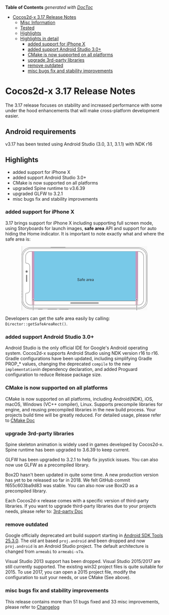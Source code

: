 <!-- START doctoc generated TOC please keep comment here to allow auto update -->
<!-- DON'T EDIT THIS SECTION, INSTEAD RE-RUN doctoc TO UPDATE -->
**Table of Contents**  *generated with [DocToc](https://github.com/thlorenz/doctoc)*

- [Cocos2d-x 3.17 Release Notes](#cocos2d-x-317-release-notes)
  - [Misc Information](#misc-information)
  - [Tested](#tested)
  - [Highlights](#highlights)
  - [Highlights in detail](#highlights-in-detail)
    - [added support for iPhone X](#added-support-for-iphone-x)
    - [added support Android Studio 3.0+](#added-support-android-studio-30)
    - [CMake is now supported on all platforms](#cmake-is-now-supported-on-all-platforms)
    - [upgrade 3rd-party libraries](#upgrade-3rd-party-libraries)
    - [remove outdated](#remove-outdated)
    - [misc bugs fix and stability improvements](#misc-bugs-fix-and-stability-improvements)

<!-- END doctoc generated TOC please keep comment here to allow auto update -->

# Cocos2d-x 3.17 Release Notes #
The 3.17 release focuses on stability and increased performance with some under the hood enhancements that will make cross-platform development easier.

## Android requirements

v3.17 has been tested using Android Studio (3.0, 3.1, 3.1.1) with NDK r16

## Highlights

- added support for iPhone X
- added support Android Studio 3.0+ 
- CMake is now supported on all platforms
- upgraded Spine runtime to v3.6.39 
- upgraded GLFW to 3.2.1
- misc bugs fix and stability improvements

### added support for iPhone X

3.17 brings support for iPhone X including supporting full screen mode, using Storyboards for launch images, __safe area__ API and support for auto hiding the Home indicator. It is important to note exactly what and where the safe area is: 

<p align="center">
  <img width="400" src="https://raw.githubusercontent.com/cocos2d/cocos2d-x-docs/master/en/installation/iOS-img/iPhoneXSafeArea.png">
</p>

Developers can get the safe area easily by calling: `Director::getSafeAreaRect()`.

### added support Android Studio 3.0+ 

Android Studio is the only official IDE for Google's Android operating system.
Cocos2d-x supports Android Studio using NDK version r16 to r16. Gradle configurations have been updated, including simplifying Gradle PROP_* values, changing the deprecated `compile` to the new `implementation`in dependency declaration, and added Proguard configuration to reduce Release package size.

### CMake is now supported on all platforms

CMake is now supported on all platforms, including Android(NDK), iOS, macOS, Windows (VC++ compiler), Linux. Supports precompile libraries for engine, and reusing precompiled libraries in the new build process. Your projects build time will be greatly reduced. For detailed usage, please refer to [CMake Doc](https://github.com/cocos2d/cocos2d-x/blob/v3/cmake/README.md)

### upgrade 3rd-party libraries

Spine skeleton animation is widely used in games developed by Cocos2d-x. Spine runtime has been upgraded to 3.6.39 to keep current.

GLFW has been upgraded to 3.2.1 to help fix joystick issues. You can also now use GLFW as a precompiled library.

Box2D hasn't been updated in quite some time. A new production version has yet to be released so far in 2018. We felt GitHub commit f655c603ba9d83 was stable. You can also now use Box2D as a precompiled library.

Each Cocos2d-x release comes with a specific version of third-party libraries. If you want to upgrade third-party libraries due to your projects needs, please refer to: [3rd-party Doc](https://github.com/cocos2d/cocos2d-x-3rd-party-libs-src/blob/v3/README.md)

### remove outdated

Google officially deprecated ant build support starting in [Android SDK Tools 25.3.0](http://tools.android.com/recent/androidsdktoolsrevision2530feb2017). The old ant based `proj.android` and been dropped and now `proj.android` is an Android Studio project. The default architecture is changed from `armeabi` to `armeabi-v7a`.

Visual Studio 2013 support has been dropped. Visual Studio 2015/2017 are still currently supported. The existing win32 project files is quite suitable for 2015. To use 2017, you can open a 2015 project file, modify the configuration to suit your needs, or use CMake (See above).

### misc bugs fix and stability improvements

This release contains more than 51 bugs fixed and 33 misc improvements, please refer to [Changelog](https://github.com/cocos2d/cocos2d-x/blob/v3/CHANGELOG)
